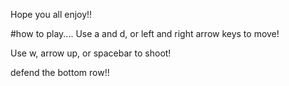 Hope you all enjoy!!

#how to play....
Use a and d, or left and right arrow keys to move!

Use w, arrow up, or spacebar to shoot!

defend the bottom row!!
